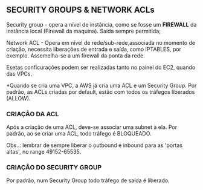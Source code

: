 ## SECURITY GROUPS & NETWORK ACLs
Security group - opera a nível de instância, como se fosse um **FIREWALL** da instância local (Firewall da maquina). Saida sempre permitida;  

Network ACL - Opera em nível de rede/sub-rede,associada no momento de criação, necessita liberações de entrada e saída, como IPTABLES, por exemplo. Assemelha-se a um firewall da ponta da rede.    

Esetas conficurações podem ser realizadas tanto no painel do EC2, quando das VPCs.  

*Quando se cria uma VPC, a AWS já cria uma ACL e um Security Group.
Por padrão, as ACLs criadas por default, estão com todos os tráfegos liberados (ALLOW).

### CRIAÇÂO DA ACL
Após a criação de uma ACL, deve-se associar uma subnet à ela. 
Por padrão, ao se criar uma ACL, todo tráfego é BLOQUEADO.

Obs..: lembrar de sempre liberar o outbound e inbound para as 'portas altas', no range 49152-65535.  

### CRIAÇÂO DO SECURITY GROUP
Por padrão, num Security Group todo tráfego de saída é liberado.
